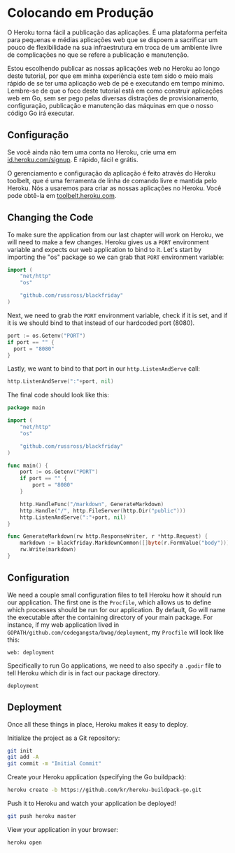# Colocando em Produção

O Heroku torna fácil a publicação das aplicações. É uma plataforma perfeita para
pequenas e médias aplicações web que se dispoem a sacrificar um pouco de
flexibilidade na sua infraestrutura em troca de um ambiente livre de
complicações no que se refere a publicação e manutenção.

Estou escolhendo publicar as nossas aplicações web no Heroku ao longo deste
tutorial, por que em minha experiência este tem sido o meio mais rápido de
se ter uma aplicação web de pé e executando em tempo mínimo. Lembre-se de que o
foco deste tutorial está em como construir aplicações web em Go, sem ser pego
pelas diversas distrações de provisionamento, configuração, publicação e
manutenção das máquinas em que o nosso código Go irá executar.

## Configuração

Se você ainda não tem uma conta no Heroku, crie uma em
[id.heroku.com/signup](https://id.heroku.com/signup). É rápido, fácil e grátis.

O gerenciamento e configuração da aplicação é feito através do Heroku toolbelt,
que é uma ferramenta de linha de comando livre e mantida pelo Heroku. Nós a
usaremos para criar as nossas aplicações no Heroku. Você pode obtê-la em
[toolbelt.heroku.com](https://toolbelt.heroku.com/).

## Changing the Code

To make sure the application from our last chapter will work on Heroku, we will
need to make a few changes. Heroku gives us a `PORT` environment variable
and expects our web application to bind to it. Let's start by importing the
"os" package so we can grab that `PORT` environment variable:

``` go
import (
    "net/http"
    "os"

    "github.com/russross/blackfriday"
)
```

Next, we need to grab the `PORT` environment variable, check if it is set, and
if it is we should bind to that instead of our hardcoded port (8080).

``` go
port := os.Getenv("PORT")
if port == "" {
  port = "8080"
}
```

Lastly, we want to bind to that port in our `http.ListenAndServe` call:

``` go
http.ListenAndServe(":"+port, nil)
```

The final code should look like this:

``` go
package main

import (
    "net/http"
    "os"

    "github.com/russross/blackfriday"
)

func main() {
    port := os.Getenv("PORT")
    if port == "" {
        port = "8080"
    }

    http.HandleFunc("/markdown", GenerateMarkdown)
    http.Handle("/", http.FileServer(http.Dir("public")))
    http.ListenAndServe(":"+port, nil)
}

func GenerateMarkdown(rw http.ResponseWriter, r *http.Request) {
    markdown := blackfriday.MarkdownCommon([]byte(r.FormValue("body")))
    rw.Write(markdown)
}
```

## Configuration

We need a couple small configuration files to tell Heroku how it should run our
application. The first one is the `Procfile`, which allows us to define which
processes should be run for our application. By default, Go will name the
executable after the containing directory of your main package. For instance,
if my web application lived in `GOPATH/github.com/codegangsta/bwag/deployment`, my
`Procfile` will look like this:

```
web: deployment
```

Specifically to run Go applications, we need to also specify a `.godir` file to
tell Heroku which dir is in fact our package directory.

```
deployment
```

## Deployment

Once all these things in place, Heroku makes it easy to deploy.


Initialize the project as a Git repository:
``` bash
git init
git add -A
git commit -m "Initial Commit"
```

Create your Heroku application (specifying the Go buildpack):
``` bash
heroku create -b https://github.com/kr/heroku-buildpack-go.git
```

Push it to Heroku and watch your application be deployed!
``` bash
git push heroku master
```

View your application in your browser:
``` bash
heroku open
```
